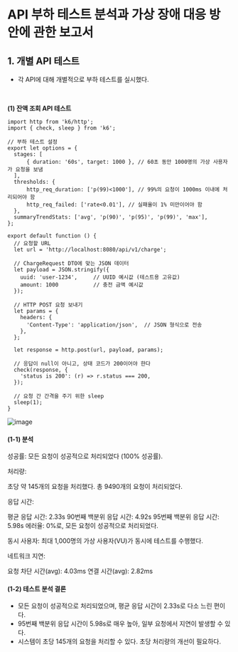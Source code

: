 # API 부하 테스트 분석과 가상 장애 대응 방안에 관한 보고서



## 1. 개별 API 테스트

- 각 API에 대해 개별적으로 부하 테스트를 실시했다. <br> 

<br> 


**(1) 잔액 조회 API 테스트**

```
import http from 'k6/http';
import { check, sleep } from 'k6';

// 부하 테스트 설정
export let options = {
  stages: [
      { duration: '60s', target: 1000 }, // 60초 동안 1000명의 가상 사용자가 요청을 보냄
  ],
  thresholds: {
      http_req_duration: ['p(99)<1000'], // 99%의 요청이 1000ms 이내에 처리되어야 함
      http_req_failed: ['rate<0.01'], // 실패율이 1% 미만이어야 함
  },
  summaryTrendStats: ['avg', 'p(90)', 'p(95)', 'p(99)', 'max'],
};

export default function () {
  // 요청할 URL
  let url = 'http://localhost:8080/api/v1/charge';

  // ChargeRequest DTO에 맞는 JSON 데이터
  let payload = JSON.stringify({
    uuid: 'user-1234',     // UUID 예시값 (테스트용 고유값)
    amount: 1000           // 충전 금액 예시값
  });

  // HTTP POST 요청 보내기
  let params = {
    headers: {
      'Content-Type': 'application/json',  // JSON 형식으로 전송
    },
  };

  let response = http.post(url, payload, params);

  // 응답이 null이 아니고, 상태 코드가 200이어야 한다
  check(response, {
    'status is 200': (r) => r.status === 200,
  });

  // 요청 간 간격을 주기 위한 sleep
  sleep(1);
}
```

![image](https://github.com/user-attachments/assets/612abf8e-d737-4d05-a101-e23fe07c2530)


#### (1-1) 분석
성공률: 모든 요청이 성공적으로 처리되었다 (100% 성공률).

처리량:

초당 약 145개의 요청을 처리했다.
총 9490개의 요청이 처리되었다.

응답 시간:

평균 응답 시간: 2.33s
90번째 백분위 응답 시간: 4.92s
95번째 백분위 응답 시간: 5.98s
에러율: 0%로, 모든 요청이 성공적으로 처리되었다.

동시 사용자: 최대 1,000명의 가상 사용자(VU)가 동시에 테스트를 수행했다.

네트워크 지연:

요청 차단 시간(avg): 4.03ms
연결 시간(avg): 2.82ms

#### (1-2) 테스트 분석 결론
- 모든 요청이 성공적으로 처리되었으며, 평균 응답 시간이 2.33s로 다소 느린 편이다.
- 95번째 백분위 응답 시간이 5.98s로 매우 높아, 일부 요청에서 지연이 발생할 수 있다.
- 시스템이 초당 145개의 요청을 처리할 수 있다. 초당 처리량의 개선이 필요하다.

